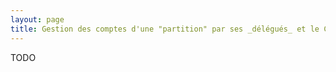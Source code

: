 ```yaml
---
layout: page
title: Gestion des comptes d'une "partition" par ses _délégués_ et le Comptable
---
```


TODO